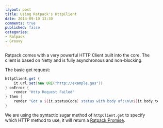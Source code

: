 ```yaml
---
layout: post
title: Using Ratpack's HttpClient
date: 2014-09-10 13:30
comments: true
published: false
categories:
- Ratpack
- Groovy
---
```

Ratpack comes with a very powerful HTTP Client built into the core. The client is based on Netty and is fully asynchronous and non-blocking.

The basic get request:
``` groovy
httpClient.get {
    it.url.set(new URI("http://example.gas"))
} onError {
    render "Http Request Failed"
} then {
    render "Got a ${it.statusCode} status with body of:\n\n${it.body.text}"
}
```

<!-- more -->

We are using the syntactic sugar method of `httpClient.get` to specify which HTTP method to use, it will return a [Ratpack Promise](/blog/2014/09/10/ratpack-promise/). 
